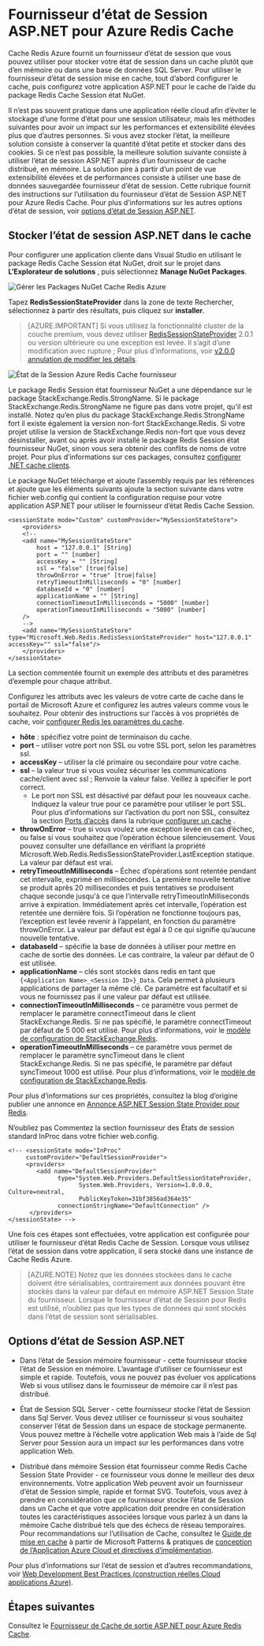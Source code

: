 <properties
    pageTitle="Fournisseur de l’état de Session ASP.NET cache | Microsoft Azure"
    description="Apprenez à stocker l’état de Session ASP.NET à l’aide de Cache Redis Azure"
    services="redis-cache"
    documentationCenter="na"
    authors="steved0x"
    manager="douge"
    editor="tysonn" />
<tags
    ms.service="cache"
    ms.devlang="na"
    ms.topic="article"
    ms.tgt_pltfrm="cache-redis"
    ms.workload="tbd"
    ms.date="09/01/2016"
    ms.author="sdanie" />

# <a name="aspnet-session-state-provider-for-azure-redis-cache"></a>Fournisseur d’état de Session ASP.NET pour Azure Redis Cache

Cache Redis Azure fournit un fournisseur d’état de session que vous pouvez utiliser pour stocker votre état de session dans un cache plutôt que d’en mémoire ou dans une base de données SQL Server. Pour utiliser le fournisseur d’état de session mise en cache, tout d’abord configurer le cache, puis configurez votre application ASP.NET pour le cache de l’aide du package Redis Cache Session état NuGet.

Il n’est pas souvent pratique dans une application réelle cloud afin d’éviter le stockage d’une forme d’état pour une session utilisateur, mais les méthodes suivantes pour avoir un impact sur les performances et extensibilité élevées plus que d’autres personnes. Si vous avez stocker l’état, la meilleure solution consiste à conserver la quantité d’état petite et stocker dans des cookies. Si ce n’est pas possible, la meilleure solution suivante consiste à utiliser l’état de session ASP.NET auprès d’un fournisseur de cache distribué, en mémoire. La solution pire à partir d’un point de vue extensibilité élevées et de performances consiste à utiliser une base de données sauvegardée fournisseur d’état de session. Cette rubrique fournit des instructions sur l’utilisation du fournisseur d’état de Session ASP.NET pour Azure Redis Cache. Pour plus d’informations sur les autres options d’état de session, voir [options d’état de Session ASP.NET](#aspnet-session-state-options).

## <a name="store-aspnet-session-state-in-the-cache"></a>Stocker l’état de session ASP.NET dans le cache

Pour configurer une application cliente dans Visual Studio en utilisant le package Redis Cache Session état NuGet, droit sur le projet dans **L’Explorateur de solutions** , puis sélectionnez **Manage NuGet Packages**.

![Gérer les Packages NuGet Cache Redis Azure](./media/cache-aspnet-session-state-provider/redis-cache-manage-nuget-menu.png)

Tapez **RedisSessionStateProvider** dans la zone de texte Rechercher, sélectionnez à partir des résultats, puis cliquez sur **installer**.

>[AZURE.IMPORTANT] Si vous utilisez la fonctionnalité cluster de la couche premium, vous devez utiliser [RedisSessionStateProvider](https://www.nuget.org/packages/Microsoft.Web.RedisSessionStateProvider) 2.0.1 ou version ultérieure ou une exception est levée. Il s’agit d’une modification avec rupture ; Pour plus d’informations, voir [v2.0.0 annulation de modifier les détails](https://github.com/Azure/aspnet-redis-providers/wiki/v2.0.0-Breaking-Change-Details).

![État de la Session Azure Redis Cache fournisseur](./media/cache-aspnet-session-state-provider/redis-cache-session-state-provider.png)

Le package Redis Session état fournisseur NuGet a une dépendance sur le package StackExchange.Redis.StrongName. Si le package StackExchange.Redis.StrongName ne figure pas dans votre projet, qu'il est installé. Notez qu’en plus du package StackExchange.Redis.StrongName fort il existe également la version non-fort StackExchange.Redis. Si votre projet utilise la version de StackExchange.Redis non-fort que vous devez désinstaller, avant ou après avoir installé le package Redis Session état fournisseur NuGet, sinon vous sera obtenir des conflits de noms de votre projet. Pour plus d’informations sur ces packages, consultez [configurer .NET cache clients](cache-dotnet-how-to-use-azure-redis-cache.md#configure-the-cache-clients).

Le package NuGet télécharge et ajoute l’assembly requis par les références et ajoute que les éléments suivants ajoute la section suivante dans votre fichier web.config qui contient la configuration requise pour votre application ASP.NET pour utiliser le fournisseur d’état Redis Cache Session.

    <sessionState mode="Custom" customProvider="MySessionStateStore">
        <providers>
        <!--
        <add name="MySessionStateStore"
            host = "127.0.0.1" [String]
            port = "" [number]
            accessKey = "" [String]
            ssl = "false" [true|false]
            throwOnError = "true" [true|false]
            retryTimeoutInMilliseconds = "0" [number]
            databaseId = "0" [number]
            applicationName = "" [String]
            connectionTimeoutInMilliseconds = "5000" [number]
            operationTimeoutInMilliseconds = "5000" [number]
        />
        -->
        <add name="MySessionStateStore" type="Microsoft.Web.Redis.RedisSessionStateProvider" host="127.0.0.1" accessKey="" ssl="false"/>
        </providers>
    </sessionState>

La section commentée fournit un exemple des attributs et des paramètres d’exemple pour chaque attribut.

Configurez les attributs avec les valeurs de votre carte de cache dans le portail de Microsoft Azure et configurez les autres valeurs comme vous le souhaitez. Pour obtenir des instructions sur l’accès à vos propriétés de cache, voir [configurer Redis les paramètres du cache](cache-configure.md#configure-redis-cache-settings).

-   **hôte** : spécifiez votre point de terminaison du cache.
-   **port** – utiliser votre port non SSL ou votre SSL port, selon les paramètres ssl.
-   **accessKey** – utiliser la clé primaire ou secondaire pour votre cache.
-   **ssl** – la valeur true si vous voulez sécuriser les communications cache/client avec ssl ; Renvoie la valeur false. Veillez à spécifier le port correct.
    -   Le port non SSL est désactivé par défaut pour les nouveaux cache. Indiquez la valeur true pour ce paramètre pour utiliser le port SSL. Pour plus d’informations sur l’activation du port non SSL, consultez la section [Ports d’accès](cache-configure.md#access-ports) dans la rubrique [configurer un cache](cache-configure.md) .
-   **throwOnError** – true si vous voulez une exception levée en cas d’échec, ou false si vous souhaitez que l’opération échoue silencieusement. Vous pouvez consulter une défaillance en vérifiant la propriété Microsoft.Web.Redis.RedisSessionStateProvider.LastException statique. La valeur par défaut est vrai.
-   **retryTimeoutInMilliseconds** – Échec d’opérations sont retentée pendant cet intervalle, exprimé en millisecondes. La première nouvelle tentative se produit après 20 millisecondes et puis tentatives se produisent chaque seconde jusqu'à ce que l’intervalle retryTimeoutInMilliseconds arrive à expiration. Immédiatement après cet intervalle, l’opération est retentée une dernière fois. Si l’opération ne fonctionne toujours pas, l’exception est levée revenir à l’appelant, en fonction du paramètre throwOnError. La valeur par défaut est égal à 0 ce qui signifie qu’aucune nouvelle tentative.
-   **databaseId** – spécifie la base de données à utiliser pour mettre en cache de sortie des données. Le cas contraire, la valeur par défaut de 0 est utilisée.
-   **applicationName** – clés sont stockés dans redis en tant que `{<Application Name>_<Session ID>}_Data`. Cela permet à plusieurs applications de partager la même clé. Ce paramètre est facultatif et si vous ne fournissez pas il une valeur par défaut est utilisée.
-   **connectionTimeoutInMilliseconds** – ce paramètre vous permet de remplacer le paramètre connectTimeout dans le client StackExchange.Redis. Si ne pas spécifié, le paramètre connectTimeout par défaut de 5 000 est utilisé. Pour plus d’informations, voir le [modèle de configuration de StackExchange.Redis](http://go.microsoft.com/fwlink/?LinkId=398705).
-   **operationTimeoutInMilliseconds** – ce paramètre vous permet de remplacer le paramètre syncTimeout dans le client StackExchange.Redis. Si ne pas spécifié, le paramètre par défaut syncTimeout 1000 est utilisé. Pour plus d’informations, voir le [modèle de configuration de StackExchange.Redis](http://go.microsoft.com/fwlink/?LinkId=398705).

Pour plus d’informations sur ces propriétés, consultez la blog d’origine publier une annonce en [Annonce ASP.NET Session State Provider pour Redis](http://blogs.msdn.com/b/webdev/archive/2014/05/12/announcing-asp-net-session-state-provider-for-redis-preview-release.aspx).

N’oubliez pas Commentez la section fournisseur des États de session standard InProc dans votre fichier web.config.

    <!-- <sessionState mode="InProc"
         customProvider="DefaultSessionProvider">
         <providers>
            <add name="DefaultSessionProvider"
                  type="System.Web.Providers.DefaultSessionStateProvider,
                        System.Web.Providers, Version=1.0.0.0, Culture=neutral,
                        PublicKeyToken=31bf3856ad364e35"
                  connectionStringName="DefaultConnection" />
          </providers>
    </sessionState> -->

Une fois ces étapes sont effectuées, votre application est configurée pour utiliser le fournisseur d’état Redis Cache de Session. Lorsque vous utilisez l’état de session dans votre application, il sera stocké dans une instance de Cache Redis Azure.

>[AZURE.NOTE] Notez que les données stockées dans le cache doivent être sérialisables, contrairement aux données pouvant être stockés dans la valeur par défaut en mémoire ASP.NET Session State du fournisseur. Lorsque le fournisseur d’état de Session pour Redis est utilisé, n’oubliez pas que les types de données qui sont stockés dans l’état de session sont sérialisables.

## <a name="aspnet-session-state-options"></a>Options d’état de Session ASP.NET

- Dans l’état de Session mémoire fournisseur - cette fournisseur stocke l’état de Session en mémoire. L’avantage d’utiliser ce fournisseur est simple et rapide. Toutefois, vous ne pouvez pas évoluer vos applications Web si vous utilisez dans le fournisseur de mémoire car il n’est pas distribué.

- État de Session SQL Server - cette fournisseur stocke l’état de Session dans Sql Server. Vous devez utiliser ce fournisseur si vous souhaitez conserver l’état de Session dans un espace de stockage permanente. Vous pouvez mettre à l’échelle votre application Web mais à l’aide de Sql Server pour Session aura un impact sur les performances dans votre application Web.

- Distribué dans mémoire Session état fournisseur comme Redis Cache Session State Provider - ce fournisseur vous donne le meilleur des deux environnements. Votre application Web peuvent avoir un fournisseur d’état de Session simple, rapide et format SVG. Toutefois, vous avez à prendre en considération que ce fournisseur stocke l’état de Session dans un Cache et que votre application doit prendre en considération toutes les caractéristiques associées lorsque vous parlez à un dans la mémoire Cache distribué tels que des échecs de réseau temporaires. Pour recommandations sur l’utilisation de Cache, consultez le [Guide de mise en cache](../best-practices-caching.md) à partir de Microsoft Patterns & pratiques de [conception de l’Application Azure Cloud et directives d’implémentation](https://github.com/mspnp/azure-guidance).

Pour plus d’informations sur l’état de session et d’autres recommandations, voir [Web Development Best Practices (construction réelles Cloud applications Azure)](http://www.asp.net/aspnet/overview/developing-apps-with-windows-azure/building-real-world-cloud-apps-with-windows-azure/web-development-best-practices).

## <a name="next-steps"></a>Étapes suivantes

Consultez le [Fournisseur de Cache de sortie ASP.NET pour Azure Redis Cache](cache-aspnet-output-cache-provider.md).
